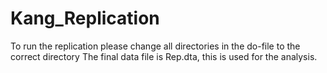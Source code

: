 # Kang_Replication
To run the replication please change all directories in the do-file to the correct directory
The final data file is Rep.dta, this is used for the analysis.
